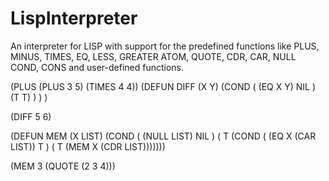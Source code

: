# LispInterpreter

An interpreter for LISP with support for the predefined functions like PLUS, MINUS, TIMES, EQ, LESS, GREATER ATOM, QUOTE, CDR, CAR, NULL COND, CONS and user-defined functions. 

(PLUS (PLUS 3 5) (TIMES 4 4))
(DEFUN DIFF (X Y)
(COND ( (EQ X Y) NIL ) (T T) ) ) )

(DIFF 5 6)

(DEFUN MEM (X LIST)
(COND ( (NULL LIST) NIL )
( T (COND
( (EQ X (CAR LIST)) T )
( T (MEM X (CDR LIST)))))))

(MEM 3 (QUOTE (2 3 4)))


